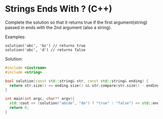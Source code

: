 # Strings Ends With ? (C++)
Complete the solution so that it returns true if the first argument(string) passed in ends with the 2nd argument (also a string).

Examples:
```
solution('abc', 'bc') // returns true
solution('abc', 'd') // returns false
```

Solution:
```cpp
#include <iostream>
#include <string>

bool solution(const std::string& str, const std::string& ending) {
  return str.size() >= ending.size() && str.compare(str.size() - ending.size(), std::string::npos, ending) == 0;
}

int main(int argc, char** argv){
  std::cout << (solution("abcde", "de") ? "true" : "false") << std::endl;
  return 0;
}
```
